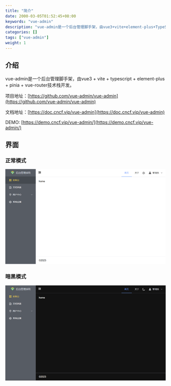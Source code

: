 ```yaml
---
title: "简介"
date: 2000-03-05T01:52:45+08:00
keywords: "vue-admin"
description: "vue-admin是一个后台管理脚手架，由vue3+vite+element-plus+TypeScript技术栈开发。"
categories: []
tags: ["vue-admin"]
weight: 1
---
```

## 介绍
vue-admin是一个后台管理脚手架，由vue3 + vite + typescript + element-plus + pinia + vue-router技术栈开发。

项目地址：[https://github.com/vue-admin/vue-admin](https://github.com/vue-admin/vue-admin)

文档地址：[https://doc.cncf.vip/vue-admin](https://doc.cncf.vip/vue-admin)

DEMO: [https://demo.cncf.vip/vue-admin/](https://demo.cncf.vip/vue-admin/)

## 界面
### 正常模式
![正常模式](vue-admin.png)
### 暗黑模式
![暗黑模式](vue-admin-dark.png)